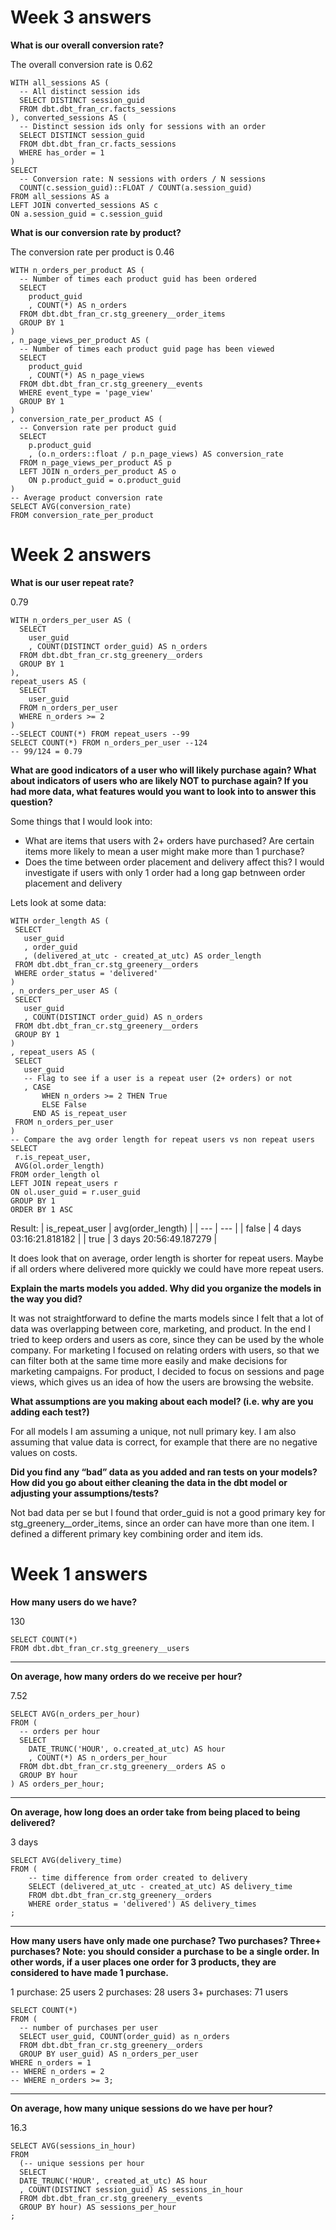 # Week 3 answers
**What is our overall conversion rate?**

The overall conversion rate is 0.62

```
WITH all_sessions AS (
  -- All distinct session ids
  SELECT DISTINCT session_guid
  FROM dbt.dbt_fran_cr.facts_sessions
), converted_sessions AS (
  -- Distinct session ids only for sessions with an order
  SELECT DISTINCT session_guid
  FROM dbt.dbt_fran_cr.facts_sessions
  WHERE has_order = 1
)
SELECT 
  -- Conversion rate: N sessions with orders / N sessions
  COUNT(c.session_guid)::FLOAT / COUNT(a.session_guid)
FROM all_sessions AS a
LEFT JOIN converted_sessions AS c 
ON a.session_guid = c.session_guid
```

**What is our conversion rate by product?**

The conversion rate per product is 0.46

```
WITH n_orders_per_product AS (
  -- Number of times each product guid has been ordered
  SELECT 
    product_guid
    , COUNT(*) AS n_orders
  FROM dbt.dbt_fran_cr.stg_greenery__order_items
  GROUP BY 1
)
, n_page_views_per_product AS (
  -- Number of times each product guid page has been viewed
  SELECT
    product_guid
    , COUNT(*) AS n_page_views
  FROM dbt.dbt_fran_cr.stg_greenery__events
  WHERE event_type = 'page_view'
  GROUP BY 1
)
, conversion_rate_per_product AS (
  -- Conversion rate per product guid
  SELECT
    p.product_guid
    , (o.n_orders::float / p.n_page_views) AS conversion_rate
  FROM n_page_views_per_product AS p 
  LEFT JOIN n_orders_per_product AS o
    ON p.product_guid = o.product_guid
)
-- Average product conversion rate
SELECT AVG(conversion_rate)
FROM conversion_rate_per_product
```

# Week 2 answers
**What is our user repeat rate?**

0.79

```
WITH n_orders_per_user AS (
  SELECT
    user_guid
    , COUNT(DISTINCT order_guid) AS n_orders
  FROM dbt.dbt_fran_cr.stg_greenery__orders
  GROUP BY 1
),
repeat_users AS (
  SELECT 
    user_guid
  FROM n_orders_per_user
  WHERE n_orders >= 2
)
--SELECT COUNT(*) FROM repeat_users --99
SELECT COUNT(*) FROM n_orders_per_user --124
-- 99/124 = 0.79
```

**What are good indicators of a user who will likely purchase again? What about indicators of users who are likely NOT to purchase again? If you had more data, what features would you want to look into to answer this question?**

Some things that I would look into:
* What are items that users with 2+ orders have purchased? Are certain items more likely to mean a user might make more than 1 purchase?
* Does the time between order placement and delivery affect this? I would investigate if users with only 1 order had a long gap betnween order placement and delivery
 
 Lets look at some data:
 ```
 WITH order_length AS (
  SELECT 
    user_guid
    , order_guid
    , (delivered_at_utc - created_at_utc) AS order_length
  FROM dbt.dbt_fran_cr.stg_greenery__orders
  WHERE order_status = 'delivered'
)
, n_orders_per_user AS (
  SELECT
    user_guid
    , COUNT(DISTINCT order_guid) AS n_orders
  FROM dbt.dbt_fran_cr.stg_greenery__orders
  GROUP BY 1
)
, repeat_users AS (
  SELECT
    user_guid
    -- Flag to see if a user is a repeat user (2+ orders) or not
    , CASE
        WHEN n_orders >= 2 THEN True 
        ELSE False
      END AS is_repeat_user
  FROM n_orders_per_user
)
-- Compare the avg order length for repeat users vs non repeat users
SELECT 
  r.is_repeat_user,
  AVG(ol.order_length)
FROM order_length ol
LEFT JOIN repeat_users r
ON ol.user_guid = r.user_guid
GROUP BY 1
ORDER BY 1 ASC
 ```

Result:
| is_repeat_user | avg(order_length) |
| --- | --- |
| false | 4 days 03:16:21.818182 |
| true | 3 days 20:56:49.187279 |


 It does look that on average, order length is shorter for repeat users. Maybe if all orders where delivered more quickly we could have more repeat users.

 **Explain the marts models you added. Why did you organize the models in the way you did?**

 It was not straightforward to define the marts models since I felt that a lot of data was overlapping between core, marketing, and product. In the end I tried to keep orders and users as core, since they can be used by the whole company. For marketing I focused on relating orders with users, so that we can filter both at the same time more easily and make decisions for marketing campaigns. For product, I decided to focus on sessions and page views, which gives us an idea of how the users are browsing the website.

**What assumptions are you making about each model? (i.e. why are you adding each test?)**

For all models I am assuming a unique, not null primary key. I am also assuming that value data is correct, for example that there are no negative values on costs.

**Did you find any “bad” data as you added and ran tests on your models? How did you go about either cleaning the data in the dbt model or adjusting your assumptions/tests?**

Not bad data per se but I found that order_guid is not a good primary key for stg_greenery__order_items, since an order can have more than one item. I defined a different primary key combining order and item ids.

# Week 1 answers
**How many users do we have?**

130

```
SELECT COUNT(*)
FROM dbt.dbt_fran_cr.stg_greenery__users
```

-----------------------------------------------------------------

**On average, how many orders do we receive per hour?**

7.52

```
SELECT AVG(n_orders_per_hour)
FROM (
  -- orders per hour
  SELECT
    DATE_TRUNC('HOUR', o.created_at_utc) AS hour 
    , COUNT(*) AS n_orders_per_hour
  FROM dbt.dbt_fran_cr.stg_greenery__orders AS o
  GROUP BY hour
) AS orders_per_hour;
```

-----------------------------------------------------------------

**On average, how long does an order take from being placed to being delivered?**

3 days

```
SELECT AVG(delivery_time)
FROM (
    -- time difference from order created to delivery
    SELECT (delivered_at_utc - created_at_utc) AS delivery_time
    FROM dbt.dbt_fran_cr.stg_greenery__orders
    WHERE order_status = 'delivered') AS delivery_times
;
```
-------------------------------------------------------------------

**How many users have only made one purchase? Two purchases? Three+ purchases?
Note: you should consider a purchase to be a single order. In other words, if a user places one order for 3 products, they are considered to have made 1 purchase.**

1 purchase: 25 users
2 purchases: 28 users
3+ purchases: 71 users

```
SELECT COUNT(*)
FROM (
  -- number of purchases per user
  SELECT user_guid, COUNT(order_guid) as n_orders
  FROM dbt.dbt_fran_cr.stg_greenery__orders
  GROUP BY user_guid) AS n_orders_per_user
WHERE n_orders = 1
-- WHERE n_orders = 2
-- WHERE n_orders >= 3;
```

-------------------------------------------------------------------

**On average, how many unique sessions do we have per hour?**

16.3

```
SELECT AVG(sessions_in_hour)
FROM
  (-- unique sessions per hour
  SELECT 
  DATE_TRUNC('HOUR', created_at_utc) AS hour
  , COUNT(DISTINCT session_guid) AS sessions_in_hour
  FROM dbt.dbt_fran_cr.stg_greenery__events
  GROUP BY hour) AS sessions_per_hour
;
```
